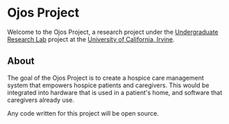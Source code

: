 # Ojos Project

Welcome to the Ojos Project, a research project under the [Undergraduate Research Lab](https://markbaldw.in/url/) project at the [University of California, Irvine](https://uci.edu).

## About

The goal of the Ojos Project is to create a hospice care management system that empowers hospice patients and caregivers. This would be integrated into hardware that is used in a patient's home, and software that caregivers already use.

Any code written for this project will be open source.
